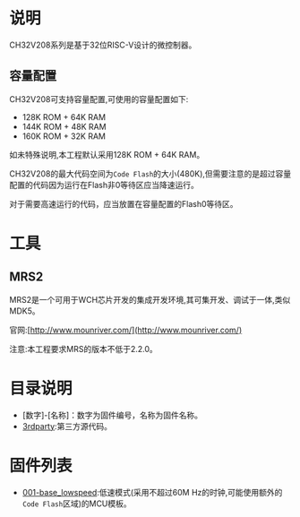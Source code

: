 # 说明

CH32V208系列是基于32位RISC-V设计的微控制器。

## 容量配置

CH32V208可支持容量配置,可使用的容量配置如下:

- 128K ROM + 64K RAM
- 144K ROM + 48K RAM
- 160K ROM + 32K RAM

如未特殊说明,本工程默认采用128K ROM + 64K RAM。

CH32V208的最大代码空间为`Code Flash`的大小(480K),但需要注意的是超过容量配置的代码因为运行在Flash非0等待区应当降速运行。

对于需要高速运行的代码，应当放置在容量配置的Flash0等待区。

# 工具

## MRS2

MRS2是一个可用于WCH芯片开发的集成开发环境,其可集开发、调试于一体,类似MDK5。

官网:[http://www.mounriver.com/](http://www.mounriver.com/)

注意:本工程要求MRS的版本不低于2.2.0。

# 目录说明

- [数字]-[名称]：数字为固件编号，名称为固件名称。
- [3rdparty](3rdparty):第三方源代码。

# 固件列表

- [001-base_lowspeed](001-base_lowspeed):低速模式(采用不超过60M Hz的时钟,可能使用额外的`Code Flash`区域)的MCU模板。